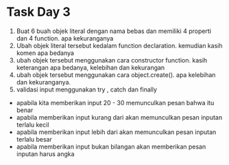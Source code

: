# Task Day 3

1. Buat 6 buah objek literal dengan nama bebas dan memiliki 4 properti dan 4 function. apa kekuranganya
2. Ubah objek literal tersebut kedalam function declaration. kemudian kasih komen apa bedanya
3. ubah objek tersebut menggunakan cara constructor function. kasih keterangan apa bedanya, kelebihan dan kekurangan 
4. ubah objek tersebut menggunakan cara object.create(). apa kelebihan dan kekuranganya.
5. validasi input menggunakan try , catch dan finally
 - apabila kita memberikan input 20 - 30  memunculkan pesan bahwa itu benar
 - apabila memberikan input kurang dari akan memunculkan pesan inputan terlalu kecil
 - apabila memberikan input lebih dari akan memunculkan pesan inputan terlalu besar
 - apabila memberikan input bukan bilangan akan memberikan pesan inputan harus angka
 
